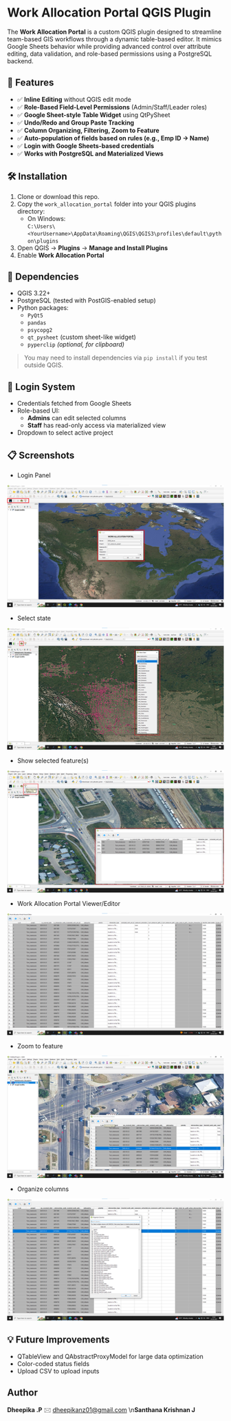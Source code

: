 # Work Allocation Portal QGIS Plugin

The **Work Allocation Portal** is a custom QGIS plugin designed to streamline team-based GIS workflows through a dynamic table-based editor. It mimics Google Sheets behavior while providing advanced control over attribute editing, data validation, and role-based permissions using a PostgreSQL backend.

## 🔧 Features

- ✅ **Inline Editing** without QGIS edit mode
- ✅ **Role-Based Field-Level Permissions** (Admin/Staff/Leader roles)
- ✅ **Google Sheet-style Table Widget** using QtPySheet
- ✅ **Undo/Redo and Group Paste Tracking**
- ✅ **Column Organizing, Filtering, Zoom to Feature**
- ✅ **Auto-population of fields based on rules (e.g., Emp ID → Name)**
- ✅ **Login with Google Sheets-based credentials**
- ✅ **Works with PostgreSQL and Materialized Views**


## 🛠️ Installation

1. Clone or download this repo.
2. Copy the `work_allocation_portal` folder into your QGIS plugins directory:
   - On Windows:  
     `C:\Users\<YourUsername>\AppData\Roaming\QGIS\QGIS3\profiles\default\python\plugins`
3. Open QGIS → **Plugins** → **Manage and Install Plugins**
4. Enable **Work Allocation Portal**

## 🧩 Dependencies

- QGIS 3.22+
- PostgreSQL (tested with PostGIS-enabled setup)
- Python packages:
  - `PyQt5`
  - `pandas`
  - `psycopg2`
  - `qt_pysheet` (custom sheet-like widget)
  - `pyperclip` *(optional, for clipboard)*

> You may need to install dependencies via `pip install` if you test outside QGIS.

## 🔐 Login System

- Credentials fetched from Google Sheets
- Role-based UI:  
  - **Admins** can edit selected columns  
  - **Staff** has read-only access via materialized view
- Dropdown to select active project

## 📋 Screenshots

- Login Panel
  
![Work-Allocation-Portal screenshot](screenshot/login_panel.png)

- Select state

![Work-Allocation-Portal screenshot](screenshot/select_state.png)

- Show selected feature(s)

![Work-Allocation-Portal screenshot](screenshot/show_selected_features.png)

- Work Allocation Portal Viewer/Editor

![Work-Allocation-Portal screenshot](screenshot/work_allocation_portal_viewer(editor).png)

- Zoom to feature

![Work-Allocation-Portal screenshot](screenshot/zoom_to_feature.png)

- Organize columns

![Work-Allocation-Portal screenshot](screenshot/organize_columns.png)


## 💡 Future Improvements

- QTableView and QAbstractProxyModel for large data optimization
- Color-coded status fields
- Upload CSV to upload inputs

## Author

**Dheepika .P**
🖂 dheepikanz01@gmail.com
\n**Santhana Krishnan J**
